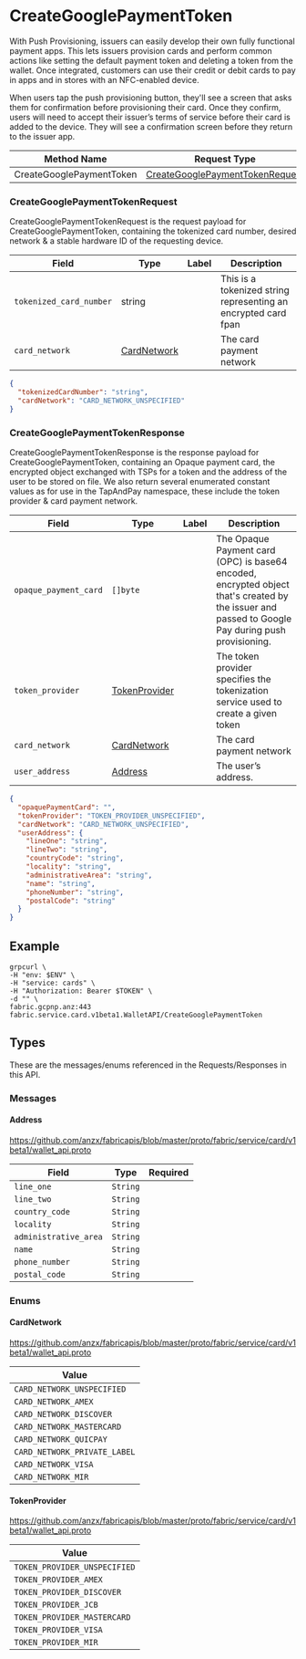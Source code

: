# CreateGooglePaymentToken

With Push Provisioning, issuers can easily develop their own fully functional payment apps. This lets issuers provision
cards and perform common actions like setting the default payment token and deleting a token from the wallet. Once
integrated, customers can use their credit or debit cards to pay in apps and in stores with an NFC-enabled device.

When users tap the push provisioning button, they'll see a screen that asks them for confirmation before provisioning
their card. Once they confirm, users will need to accept their issuer’s terms of service before their card is added to
the device. They will see a confirmation screen before they return to the issuer app.

| Method Name | Request Type | Response Type |
| ----------- | ------------ | ------------- |
| CreateGooglePaymentToken | [CreateGooglePaymentTokenRequest](#CreateGooglePaymentTokenRequest) | [CreateGooglePaymentTokenResponse](#CreateGooglePaymentTokenResponse) |

### CreateGooglePaymentTokenRequest

CreateGooglePaymentTokenRequest is the request payload for CreateGooglePaymentToken, containing the tokenized card
number, desired network & a stable hardware ID of the requesting device.

| Field | Type | Label | Description |
| ----- | ---- | ----- | ----------- |
| `tokenized_card_number` | string |  | This is a tokenized string representing an encrypted card fpan |
| `card_network` | [CardNetwork](#CardNetwork) |  | The card payment network |

```json
{
  "tokenizedCardNumber": "string",
  "cardNetwork": "CARD_NETWORK_UNSPECIFIED"
}
```

### CreateGooglePaymentTokenResponse

CreateGooglePaymentTokenResponse is the response payload for CreateGooglePaymentToken, containing an Opaque payment
card, the encrypted object exchanged with TSPs for a token and the address of the user to be stored on file. We also
return several enumerated constant values as for use in the TapAndPay namespace, these include the token provider & card
payment network.

| Field | Type | Label | Description |
| ----- | ---- | ----- | ----------- |
| `opaque_payment_card` | `[]byte`  |  | The Opaque Payment card (OPC) is base64 encoded, encrypted object that's created by the issuer and passed to Google Pay during push provisioning. |
| `token_provider` | [TokenProvider](#TokenProvider)  |  | The token provider specifies the tokenization service used to create a given token |
| `card_network` | [CardNetwork](#CardNetwork)  |  | The card payment network |
| `user_address` | [Address](#Address)  |  | The user’s address. |

```json
{
  "opaquePaymentCard": "",
  "tokenProvider": "TOKEN_PROVIDER_UNSPECIFIED",
  "cardNetwork": "CARD_NETWORK_UNSPECIFIED",
  "userAddress": {
    "lineOne": "string",
    "lineTwo": "string",
    "countryCode": "string",
    "locality": "string",
    "administrativeArea": "string",
    "name": "string",
    "phoneNumber": "string",
    "postalCode": "string"
  }
}
```

## Example

```shell
grpcurl \
-H "env: $ENV" \
-H "service: cards" \
-H "Authorization: Bearer $TOKEN" \
-d "" \
fabric.gcpnp.anz:443 fabric.service.card.v1beta1.WalletAPI/CreateGooglePaymentToken
```

## Types

These are the messages/enums referenced in the Requests/Responses in this API.

### Messages

#### Address

https://github.com/anzx/fabricapis/blob/master/proto/fabric/service/card/v1beta1/wallet_api.proto

|Field|Type|Required|
|---|---|---|
| `line_one` | `String` |  |
| `line_two` | `String` |  |
| `country_code` | `String` |  |
| `locality` | `String` |  |
| `administrative_area` | `String` |  |
| `name` | `String` |  |
| `phone_number` | `String` |  |
| `postal_code` | `String` |  |

### Enums

#### CardNetwork

https://github.com/anzx/fabricapis/blob/master/proto/fabric/service/card/v1beta1/wallet_api.proto

|Value|
|---|
| `CARD_NETWORK_UNSPECIFIED` |
| `CARD_NETWORK_AMEX` |
| `CARD_NETWORK_DISCOVER` |
| `CARD_NETWORK_MASTERCARD` |
| `CARD_NETWORK_QUICPAY` |
| `CARD_NETWORK_PRIVATE_LABEL` |
| `CARD_NETWORK_VISA` |
| `CARD_NETWORK_MIR` |

#### TokenProvider

https://github.com/anzx/fabricapis/blob/master/proto/fabric/service/card/v1beta1/wallet_api.proto

|Value|
|---|
| `TOKEN_PROVIDER_UNSPECIFIED` |
| `TOKEN_PROVIDER_AMEX` |
| `TOKEN_PROVIDER_DISCOVER` |
| `TOKEN_PROVIDER_JCB` |
| `TOKEN_PROVIDER_MASTERCARD` |
| `TOKEN_PROVIDER_VISA` |
| `TOKEN_PROVIDER_MIR` |
